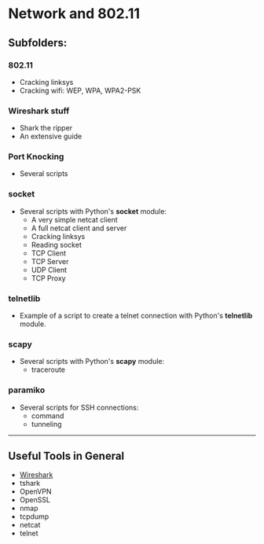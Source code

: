 # Network and 802.11

## Subfolders:

### 802.11

- Cracking linksys
- Cracking wifi: WEP, WPA, WPA2-PSK


### Wireshark stuff

- Shark the ripper
- An extensive guide

### Port Knocking

- Several scripts

### socket

- Several scripts with Python's **socket** module:
    * A very simple netcat client
    * A full netcat client and server
    * Cracking linksys
    * Reading socket
    * TCP Client
    * TCP Server
    * UDP Client
    * TCP Proxy


### telnetlib

- Example of a script to create a telnet connection with Python's **telnetlib** module.


### scapy

- Several scripts with Python's **scapy** module:
    * traceroute


### paramiko

- Several scripts for SSH connections:
    * command
    * tunneling


---

## Useful Tools in General

- [Wireshark](http://bt3gl.github.io/wiresharking-for-fun-or-profit.html)
- tshark
- OpenVPN
- OpenSSL
- nmap
- tcpdump
- netcat
- telnet
